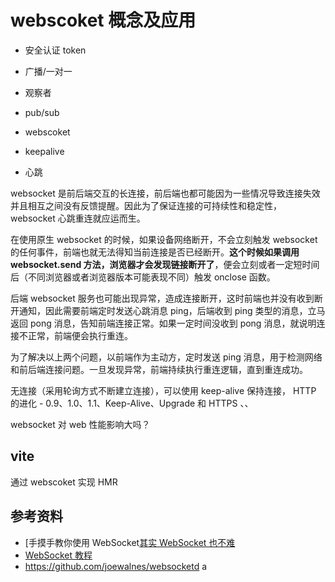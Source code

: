 <!--
 * @Author: Jecyu
 * @Date: 2020-05-10 15:44:14
 * @LastEditors: Jecyu
 * @LastEditTime: 2020-09-25 08:27:04
 * @FilePath: /Notebook/docs/temp/13.websocket.md
-->

# webscoket 概念及应用

- 安全认证 token
- 广播/一对一
- 观察者
- pub/sub
- webscoket

- keepalive
- 心跳

websocket 是前后端交互的长连接，前后端也都可能因为一些情况导致连接失效并且相互之间没有反馈提醒。因此为了保证连接的可持续性和稳定性，websocket 心跳重连就应运而生。

在使用原生 websocket 的时候，如果设备网络断开，不会立刻触发 websocket 的任何事件，前端也就无法得知当前连接是否已经断开。**这个时候如果调用 websocket.send 方法，浏览器才会发现链接断开了**，便会立刻或者一定短时间后（不同浏览器或者浏览器版本可能表现不同）触发 onclose 函数。

后端 websocket 服务也可能出现异常，造成连接断开，这时前端也并没有收到断开通知，因此需要前端定时发送心跳消息 ping，后端收到 ping 类型的消息，立马返回 pong 消息，告知前端连接正常。如果一定时间没收到 pong 消息，就说明连接不正常，前端便会执行重连。

为了解决以上两个问题，以前端作为主动方，定时发送 ping 消息，用于检测网络和前后端连接问题。一旦发现异常，前端持续执行重连逻辑，直到重连成功。

无连接（采用轮询方式不断建立连接），可以使用 keep-alive 保持连接， HTTP 的进化 - 0.9、1.0、1.1、Keep-Alive、Upgrade 和 HTTPS
、、

websocket 对 web 性能影响大吗？

## vite

通过 webscoket 实现 HMR

## 参考资料

- [手摸手教你使用 WebSocket[其实 WebSocket 也不难](https://juejin.im/post/6844903698498322439#heading-10)
- [WebSocket 教程](http://www.ruanyifeng.com/blog/2017/05/websocket.html)
- https://github.com/joewalnes/websocketd
a